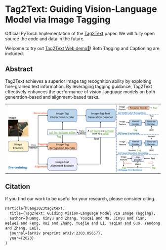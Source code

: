 # Tag2Text: Guiding Vision-Language Model via Image Tagging

Official PyTorch Implementation of the <a href="https://arxiv.org/abs/2303.05657">Tag2Text</a> paper. We will fully open source the code and data in the future.

Welcome to try out [Tag2Text Web demo🤗](https://huggingface.co/spaces/xinyu1205/Tag2Text)! Both Tagging and Captioning are included.


## Abstract

Tag2Text achieves a superior image tag recognition ability by exploiting fine-grained text information. By leveraging tagging guidance, Tag2Text effectively enhances the performance of vision-language models on both generation-based and alignment-based tasks.

<p align="center">
 <table class="tg">
  <tr>
    <td class="tg-c3ow"><img src="framework.png" align="center" width="800" ></td>
  </tr>
</table>
</p>


## Citation
If you find our work to be useful for your research, please consider citing.

```
@article{huang2023tag2text,
  title={Tag2Text: Guiding Vision-Language Model via Image Tagging},
  author={Huang, Xinyu and Zhang, Youcai and Ma, Jinyu and Tian, Weiwei and Feng, Rui and Zhang, Yuejie and Li, Yaqian and Guo, Yandong and Zhang, Lei},
  journal={arXiv preprint arXiv:2303.05657},
  year={2023}
}
```




